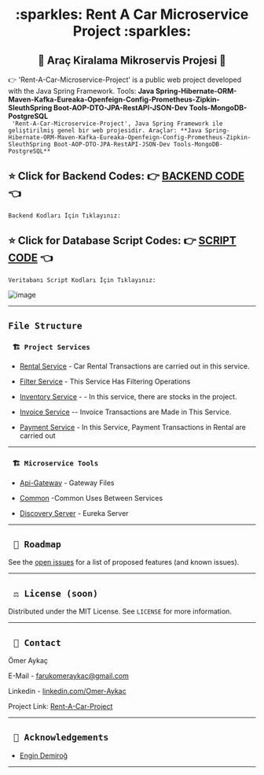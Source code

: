 <div align="center"><h1> :sparkles: Rent A Car Microservice Project  :sparkles: </h1> </div>
<div align="center"><h2> 🚥 Araç Kiralama Mikroservis Projesi 🚥 </h2> </div>

:point_right:  'Rent-A-Car-Microservice-Project' is a public web project developed with the Java Spring Framework. Tools: **Java Spring-Hibernate-ORM-Maven-Kafka-Eureaka-Openfeign-Config-Prometheus-Zipkin-SleuthSpring Boot-AOP-DTO-JPA-RestAPI-JSON-Dev Tools-MongoDB-PostgreSQL**
<br/>
 ``` 'Rent-A-Car-Microservice-Project', Java Spring Framework ile geliştirilmiş genel bir web projesidir. Araçlar: **Java Spring-Hibernate-ORM-Maven-Kafka-Eureaka-Openfeign-Config-Prometheus-Zipkin-SleuthSpring Boot-AOP-DTO-JPA-RestAPI-JSON-Dev Tools-MongoDB-PostgreSQL**```
<br/>


<b><h2> :star: Click for Backend Codes: :point_right: <a href="https://github.com/TheAykac/Rent-A-Car-Microservice-Project/tree/main/MicroService">BACKEND CODE </a> :point_left: </h2></b> 
``` Backend Kodları İçin Tıklayınız: ```
<b><h2> :star: Click for Database Script Codes: :point_right: <a href="https://github.com/TheAykac/Rent-A-Car-Microservice-Project/blob/main/PostgreSql/Database-Script.txt">SCRIPT CODE</a> :point_left: </h2></b>
``` Veritabanı Script Kodları İçin Tıklayınız: ```

![image](https://user-images.githubusercontent.com/101461108/207581512-58f27355-0389-45e2-a867-afa7756642b3.png)

---
## `File Structure` 

### ` 🏗️ Project Services`
  
<ul>
        <li><a href="https://github.com/TheAykac/Rent-A-Car-Microservice-Project/tree/main/MicroService/rentalService">Rental Service</a> - Car Rental Transactions are carried out in this service.
            </ul>
            <ul>
        <li><a href="https://github.com/TheAykac/Rent-A-Car-Microservice-Project/tree/main/MicroService/filter-service">Filter Service</a> - This Service Has Filtering Operations
            </ul>
               <ul>
        <li><a href="https://github.com/TheAykac/Rent-A-Car-Microservice-Project/tree/main/MicroService/invertoryService">Inventory Service</a> - - In this service, there are stocks in the project.
            </ul>
               <ul>
        <li><a href="https://github.com/TheAykac/Rent-A-Car-Microservice-Project/tree/main/MicroService/invoice-service">Invoice Service</a> -- Invoice Transactions are Made in This Service.
            </ul>
               <ul>
        <li><a href="https://github.com/TheAykac/Rent-A-Car-Microservice-Project/tree/main/MicroService/payment-service">Payment Service</a> - In this Service, Payment Transactions in Rental are carried out
            </ul>
               
               
---
 
### ` 🏗️ Microservice Tools`
<ul>
        <li><a href="https://github.com/TheAykac/Rent-A-Car-Microservice-Project/tree/main/MicroService/apigateway">Api-Gateway</a> - Gateway Files
            </ul>
            <ul>
        <li><a href="https://github.com/TheAykac/Rent-A-Car-Microservice-Project/tree/main/MicroService/common">Common</a> -Common Uses Between Services
            </ul>
            <ul>
        <li><a href="https://github.com/TheAykac/Rent-A-Car-Microservice-Project/tree/main/MicroService/discovery-server">Discovery Server</a> - Eureka Server
            </ul>
 
---
 
 ## ` 🚧 Roadmap`
See the [open issues](https://github.com/TheAykac/Rent-A-Car-Microservice-Project/issues) for a list of proposed features (and known issues).

---
 


## ` ⚖️ License (soon)`

Distributed under the MIT License. See `LICENSE` for more information.

---

## ` 📧 Contact`

Ömer Aykaç 

E-Mail - [farukomeraykac@gmail.com](mailto:farukomeraykac@gmail.com)

Linkedin - [linkedin.com/Omer-Aykac](https://www.linkedin.com/in/omerfarukaykac/)

Project Link: [Rent-A-Car-Project](https://github.com/TheAykac/Rent-A-Car-Microservice-Project)

---

## ` 🙏 Acknowledgements`

- [Engin Demiroğ](https://www.linkedin.com/in/engindemirog/)

---
